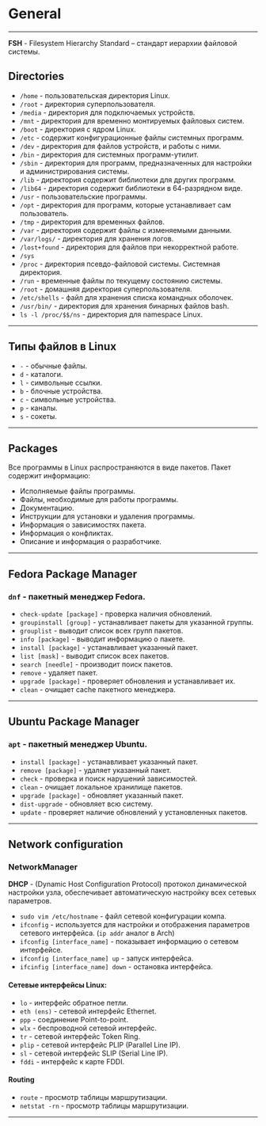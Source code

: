 # General
***

**FSH** - Filesystem Hierarchy Standard – стандарт иерархии файловой системы.
## Directories
- `/home` - пользовательская директория Linux.
- `/root` - директория суперпользователя.
- `/media` - директория для подключаемых устройств.
- `/mnt` - директория для временно монтируемых файловых систем.
- `/boot` - директория с ядром Linux.
- `/etc` - содержит конфигурационные файлы системных программ.
- `/dev` - директория для файлов устройств, и работы с ними.
- `/bin` - директория для системных программ-утилит. 
- `/sbin` - директория для программ, предназначенных для настройки и администрирования системы.
- `/lib` - директория содержит библиотеки для других программ.
- `/lib64` - директория содержит библиотеки в 64-разрядном виде.
- `/usr` - пользовательские программы.
- `/opt` - директория для программ, которые устанавливает сам пользователь.
- `/tmp` - директория для временных файлов.
- `/var` - директория содержит файлы с изменяемыми данными.
- `/var/logs/` - директория для хранения логов.
- `/lost+found` - директория для файлов при некорректной работе.
- `/sys`
- `/proc` - директория псевдо-файловой системы. Системная директория.
- `/run` - временные файлы по текущему состоянию системы.
- `/root` - домашняя директория суперпользователя.
- `/etc/shells` - файл для хранения списка командных оболочек.
- `/usr/bin/` - директория для хранения бинарных файлов bash.
- `ls -l /proc/$$/ns` - директория для namespace Linux.
***
## Типы файлов в Linux
- `-` - обычные файлы.
- `d` - каталоги.
- `l`  - символьные ссылки.
- `b` - блочные устройства.
- `c` - символьные устройства.
- `p` - каналы.
- `s` - сокеты.
***
## Packages
Все программы в Linux распространяются в виде пакетов.
Пакет содержит информацию:
- Исполняемые файлы программы.
- Файлы, необходимые для работы программы.
- Документацию.
- Инструкции для установки и удаления программы.
- Информация о зависимостях пакета.
- Информация о конфликтах.
- Описание и информация о разработчике.
***
## Fedora Package Manager
### `dnf` - пакетный менеджер Fedora.
- `check-update [package]` - проверка наличия обновлений.
- `groupinstall [group]` - устанавливает пакеты для указанной группы.
- `grouplist` - выводит список всех групп пакетов.
- `info [package]` - выводит информацию о пакете.
- `install [package]` - устанавливает указанный пакет.
- `list [mask]` - выводит список всех пакетов.
- `search [needle]` - производит поиск пакетов.
- `remove` - удаляет пакет.
- `upgrade [package]` - проверяет обновления и устанавливает их.
- `clean` - очищает cache пакетного менеджера.
***
## Ubuntu Package Manager
### `apt` - пакетный менеджер Ubuntu.
- `install [package]` - устанавливает указанный пакет.
- `remove [package]` - удаляет указанный пакет.
- `check` - проверка и поиск нарушений зависимостей.
- `clean` - очищает локальное хранилище пакетов.
- `upgrade [package]` - обновляет указанный пакет.
- `dist-upgrade` - обновляет всю систему.
- `update` - проверяет наличие обновлений у установленных пакетов.
***
## Network configuration
### NetworkManager
**DHCP** - (Dynamic Host Configuration Protocol) протокол динамической настройки узла, обеспечивает автоматическую настройку всех сетевых параметров.
- `sudo vim /etc/hostname` - файл сетевой конфигурации компа.
- `ifconfig` - используется для настройки и отображения параметров сетевого интерфейса. (`ip addr` аналог в Arch)
- `ifconfig [interface_name]` - показывает информацию о сетевом интерфейсе.
- `ifconfig [interface_name] up` - запуск интерфейса.
- `ifcinfig [interface_name] down` - остановка интерфейса.
#### Сетевые интерфейсы Linux:
- `lo` - интерфейс обратное петли.
- `eth (ens)` - сетевой интерфейс Ethernet.
- `ppp` - соединение Point-to-point.
- `wlx` - беспроводной сетевой интерфейс.
- `tr` - сетевой интерфейс Token Ring.
- `plip` - сетевой интерфейс PLIP (Parallel Line IP).
- `sl` - сетевой интерфейс SLIP (Serial Line IP).
- `fddi` -  интерфейс к карте FDDI.
#### Routing
- `route` - просмотр таблицы маршрутизации.
- `netstat -rn` - просмотр таблицы маршрутизации.
***
